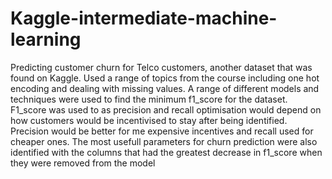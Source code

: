 # Kaggle-intermediate-machine-learning
Predicting customer churn for Telco customers, another dataset that was found on Kaggle.
Used a range of topics from the course including one hot encoding and dealing with missing values.
A range of different models and techniques were used to find the minimum f1_score for the dataset.
F1_score was used to as precision and recall optimisation would depend on how customers would be incentivised to stay after being identified.
Precision would be better for me expensive incentives and recall used for cheaper ones.
The most usefull parameters for churn prediction were also identified with the columns that had the greatest decrease in f1_score when they were removed from the model 
